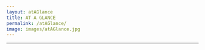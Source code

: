 ```yaml
---
layout: atAGlance
title: AT A GLANCE
permalink: /atAGlance/
image: images/atAGlance.jpg
---
```


***

